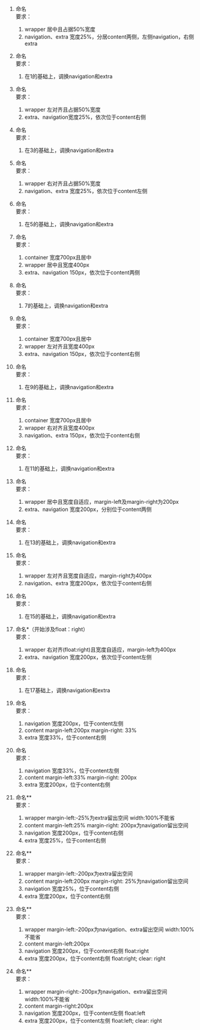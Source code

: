 1. 命名  
要求：
	1. wrapper 居中且占据50%宽度
	2. navigation、extra 宽度25%，分居content两侧，左侧navigation，右侧extra
	
2. 命名  
要求：
	1. 在1的基础上，调换navigation和extra
	
3. 命名  
要求：
	1. wrapper 左对齐且占据50%宽度
	2. extra、navigation宽度25%，依次位于content右侧

4. 命名  
要求：
	1. 在3的基础上，调换navigation和extra
	
5. 命名  
要求：
	1. wrapper 右对齐且占据50%宽度
	2. navigation、extra 宽度25%，依次位于content左侧
	
6. 命名  
要求：	
	1. 在5的基础上，调换navigation和extra
	
7. 命名  
要求：
	1. container 宽度700px且居中
	2. wrapper 居中且宽度400px
	3. extra、navigation 150px，依次位于content两侧
	
8. 命名  
要求：
	1. 7的基础上，调换navigation和extra
	
9. 命名  
要求：
	1. container 宽度700px且居中
	2. wrapper 左对齐且宽度400px
	3. extra、navigation 150px，依次位于content右侧
	
10. 命名  
要求：
	1. 在9的基础上，调换navigation和extra
	
11. 命名  
要求：
	1. container 宽度700px且居中
	2. wrapper 右对齐且宽度400px
	3. navigation、extra 150px，依次位于content右侧
	
12. 命名  
要求：
	1. 在11的基础上，调换navigation和extra
	
13. 命名  
要求：
	1. wrapper 居中且宽度自适应，margin-left及margin-right为200px
	2. extra、navigation 宽度200px，分别位于content两侧
	
14. 命名  
要求：
	1. 在13的基础上，调换navigation和extra
	
15. 命名  
要求：
	1. wrapper 左对齐且宽度自适应，margin-right为400px
	2. navigation、extra 宽度200px，依次位于content右侧
	
16. 命名  
要求：
	1. 在15的基础上，调换navigation和extra



17. 命名*（开始涉及float：right）  
要求：
	1. wrapper 右对齐(float:right)且宽度自适应，margin-left为400px
	2. extra、navigation 宽度200px，依次位于content左侧
	
18. 命名  
要求：
	1. 在17基础上，调换navigation和extra
	
19. 命名  
要求：
	1. navigation 宽度200px，位于content左侧
	2. content margin-left:200px margin-right: 33%
	3. extra 宽度33%，位于content右侧

20. 命名  
要求：
	1. navigation 宽度33%，位于content左侧
	2. content margin-left:33% margin-right: 200px
	3. extra 宽度200px，位于content右侧
	
21. 命名**  
要求：
	1. wrapper margin-left:-25%为extra留出空间 width:100%不能省
	2. content margin-left:25% margin-right: 200px为navigation留出空间
	3. navigation 宽度200px，位于content右侧
	4. extra 宽度25%，位于content右侧
	
22. 命名**  
要求：
	1. wrapper margin-left:-200px为extra留出空间
	2. content margin-left:200px margin-right: 25%为navigation留出空间
	3. navigation 宽度25%，位于content右侧
	4. extra 宽度200px，位于content右侧
	
23. 命名**  
要求：
	1. wrapper margin-left:-200px为navigation、extra留出空间 width:100%不能省 
	2. content margin-left:200px 
	3. navigation 宽度200px，位于content右侧 float:right
	4. extra 宽度200px，位于content右侧 float:right; clear: right

24. 命名**  
要求：
	1. wrapper margin-right:-200px为navigation、extra留出空间 width:100%不能省 
	2. content margin-right:200px 
	3. navigation 宽度200px，位于content左侧 float:left
	4. extra 宽度200px，位于content左侧 float:left; clear: right